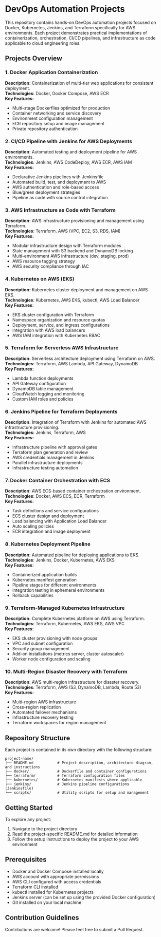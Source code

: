 # DevOps Automation Projects

This repository contains hands-on DevOps automation projects focused on Docker, Kubernetes, Jenkins, and Terraform specifically for AWS environments. Each project demonstrates practical implementations of containerization, orchestration, CI/CD pipelines, and infrastructure as code applicable to cloud engineering roles.

## Projects Overview

### 1. Docker Application Containerization
**Description:** Containerization of multi-tier web applications for consistent deployment.  
**Technologies:** Docker, Docker Compose, AWS ECR  
**Key Features:**
- Multi-stage Dockerfiles optimized for production
- Container networking and service discovery
- Environment configuration management
- ECR repository setup and image management
- Private repository authentication

### 2. CI/CD Pipeline with Jenkins for AWS Deployments
**Description:** Automated testing and deployment pipeline for AWS environments.  
**Technologies:** Jenkins, AWS CodeDeploy, AWS ECR, AWS IAM  
**Key Features:**
- Declarative Jenkins pipelines with Jenkinsfile
- Automated build, test, and deployment to AWS
- AWS authentication and role-based access
- Blue/green deployment strategies
- Pipeline as code with source control integration

### 3. AWS Infrastructure as Code with Terraform
**Description:** AWS infrastructure provisioning and management using Terraform.  
**Technologies:** Terraform, AWS (VPC, EC2, S3, RDS, IAM)  
**Key Features:**
- Modular infrastructure design with Terraform modules
- State management with S3 backend and DynamoDB locking
- Multi-environment AWS infrastructure (dev, staging, prod)
- AWS resource tagging strategy
- AWS security compliance through IAC

### 4. Kubernetes on AWS (EKS)
**Description:** Kubernetes cluster deployment and management on AWS EKS.  
**Technologies:** Kubernetes, AWS EKS, kubectl, AWS Load Balancer  
**Key Features:**
- EKS cluster configuration with Terraform
- Namespace organization and resource quotas
- Deployment, service, and ingress configurations
- Integration with AWS load balancers
- AWS IAM integration with Kubernetes RBAC

### 5. Terraform for Serverless AWS Infrastructure
**Description:** Serverless architecture deployment using Terraform on AWS.  
**Technologies:** Terraform, AWS Lambda, API Gateway, DynamoDB  
**Key Features:**
- Lambda function deployments
- API Gateway configuration
- DynamoDB table management
- CloudWatch logging and monitoring
- Custom IAM roles and policies

### 6. Jenkins Pipeline for Terraform Deployments
**Description:** Integration of Terraform with Jenkins for automated AWS infrastructure provisioning.  
**Technologies:** Jenkins, Terraform, AWS  
**Key Features:**
- Infrastructure pipeline with approval gates
- Terraform plan generation and review
- AWS credentials management in Jenkins
- Parallel infrastructure deployments
- Infrastructure testing automation

### 7. Docker Container Orchestration with ECS
**Description:** AWS ECS-based container orchestration environment.  
**Technologies:** Docker, AWS ECS, ECR, Terraform  
**Key Features:**
- Task definitions and service configurations
- ECS cluster design and deployment
- Load balancing with Application Load Balancer
- Auto scaling policies
- ECR integration and image deployment

### 8. Kubernetes Deployment Pipeline
**Description:** Automated pipeline for deploying applications to EKS.  
**Technologies:** Jenkins, Docker, Kubernetes, AWS EKS  
**Key Features:**
- Containerized application builds
- Kubernetes manifest generation
- Pipeline stages for different environments
- Integration testing in ephemeral environments
- Rollback capabilities

### 9. Terraform-Managed Kubernetes Infrastructure
**Description:** Complete Kubernetes platform on AWS using Terraform.  
**Technologies:** Terraform, Kubernetes, AWS EKS, AWS VPC  
**Key Features:**
- EKS cluster provisioning with node groups
- VPC and subnet configuration
- Security group management
- Add-on installations (metrics server, cluster autoscaler)
- Worker node configuration and scaling

### 10. Multi-Region Disaster Recovery with Terraform
**Description:** AWS multi-region infrastructure for disaster recovery.  
**Technologies:** Terraform, AWS (S3, DynamoDB, Lambda, Route 53)  
**Key Features:**
- Multi-region AWS infrastructure
- Cross-region replication
- Automated failover mechanisms
- Infrastructure recovery testing
- Terraform workspaces for region management

## Repository Structure

Each project is contained in its own directory with the following structure:
```
project-name/
├── README.md           # Project description, architecture diagram, and instructions
├── docker/             # Dockerfile and container configurations
├── terraform/          # Terraform configuration files
├── kubernetes/         # Kubernetes manifests where applicable
├── jenkins/            # Jenkins pipeline configurations (Jenkinsfile)
└── scripts/            # Utility scripts for setup and management
```

## Getting Started

To explore any project:

1. Navigate to the project directory
2. Read the project-specific README.md for detailed information
3. Follow the setup instructions to deploy the project to your AWS environment

## Prerequisites

- Docker and Docker Compose installed locally
- AWS account with appropriate permissions
- AWS CLI configured with access credentials
- Terraform CLI installed
- kubectl installed for Kubernetes projects
- Jenkins server (can be set up using the provided Docker configuration)
- Git installed on your local machine

## Contribution Guidelines

Contributions are welcome! Please feel free to submit a Pull Request.

